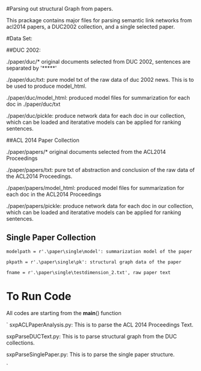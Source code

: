 #Parsing out structural Graph from papers.

This prackage contains major files for parsing semantic link networks from acl2014 papers, a DUC2002 collection, and a single selected paper.

#Data Set:

##DUC 2002:

./paper/duc/* original documents selected from DUC 2002, sentences are separated by '*****'

./paper/duc/txt: pure model txt of the raw data of duc 2002 news. This is to be used to produce model_html.

./paper/duc/model_html: produced model files for summarization for each doc in ./paper/duc/txt

./paper/duc/pickle: produce network data for each doc in our collection, which can be loaded and iteratative models can be applied for ranking sentences.

##ACL 2014 Paper Collection

./paper/papers/* original documents selected from the ACL2014 Proceedings

./paper/papers/txt: pure txt of abstraction and conclusion of the raw data of the ACL2014 Proceedings.

./paper/papers/model_html: produced model files for summarization for each doc in  the ACL2014 Proceedings

./paper/papers/pickle: produce network data for each doc in our collection, which can be loaded and iteratative models can be applied for ranking sentences.

## Single Paper Collection

    modelpath = r'.\paper\single\model': summarization model of the paper

    pkpath = r'.\paper\single\pk': structural graph data of the paper

    fname = r'.\paper\single\testdimension_2.txt', raw paper text


# To Run Code

All codes are starting from the __main__() function

`
sxpACLPaperAnalysis.py: This is to parse the ACL 2014 Proceedings Text.

sxpParseDUCText.py: This is to parse structural graph from the DUC collections.

sxpParseSinglePaper.py: This is to parse the single paper structure.

`


